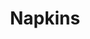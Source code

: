 ---
ee_id: '4163'
site: '1'
type: '2'
url: 2013-177-napkins
title: Napkins
year: '2013'
display_year: '2013'
medium: Inkjet on canvas
dims: 55in x 55in
pitch: Dirty napkin (watermarked)
ps: ''
live_url: ''
related: "[4115] [2013-169-freshbuzz] 2013-169 Freshbuzz"
youtube: ''
related_code: ''
imgs: napkins-2013-177-full-database-ih.jpg
subheading: ''
download: ''
add_credit: ''
commission: ''
layout: things-i-made
---